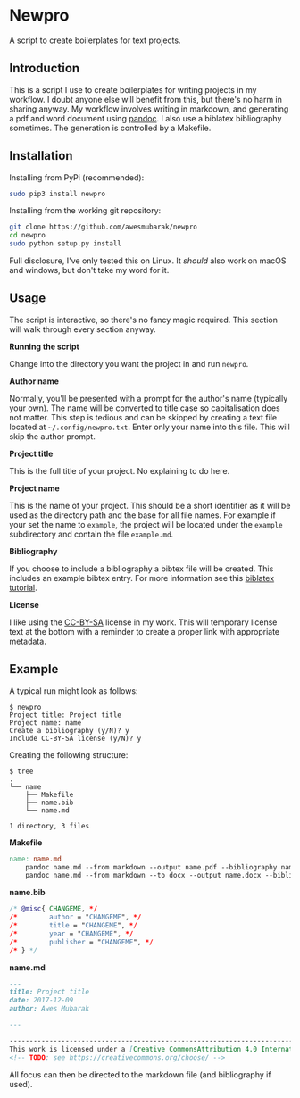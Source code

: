 # Newpro

A script to create boilerplates for text projects.

## Introduction

This is a script I use to create boilerplates for writing projects in my
workflow. I doubt anyone else will benefit from this, but there's no harm in
sharing anyway. My workflow involves writing in markdown, and generating a pdf
and word document using [pandoc][]. I also use a biblatex bibliography
sometimes. The generation is controlled by a Makefile.

[pandoc]: https://pandoc.org/

## Installation

Installing from PyPi (recommended):

```bash
sudo pip3 install newpro
```

Installing from the working git repository:

```bash
git clone https://github.com/awesmubarak/newpro
cd newpro
sudo python setup.py install
```

Full disclosure, I've only tested this on Linux. It _should_ also work on macOS
and windows, but don't take my word for it.

## Usage

The script is interactive, so there's no fancy magic required. This section
will walk through every section anyway.

**Running the script**

Change into the directory you want the project in and run `newpro`.

**Author name**

Normally, you'll be presented with a prompt for the author's name (typically
your own). The name will be converted to title case so capitalisation does not
matter. This step is tedious and can be skipped by creating a text file
located at `~/.config/newpro.txt`. Enter only your name into this file. This
will skip the author prompt.

**Project title**

This is the full title of your project. No explaining to do here.

**Project name**

This is the name of your project. This should be a short identifier as it
will be used as the directory path and the base for all file names. For example
if your set the name to `example`, the project will be located under the
`example` subdirectory and contain the file `example.md`.

**Bibliography**

If you choose to include a bibliography a bibtex file will be created. This
includes an example bibtex entry. For more information see this [biblatex
tutorial][].

[biblatex tutorial]: https://www.latex-tutorial.com/tutorials/bibtex/

**License**

I like using the [CC-BY-SA][] license in my work. This will temporary license
text at the bottom with a reminder to create a proper link with appropriate
metadata.

[CC-BY-SA]: https://creativecommons.org/licenses/by-sa/4.0/

## Example

A typical run might look as follows:

    $ newpro
    Project title: Project title
    Project name: name
    Create a bibliography (y/N)? y
    Include CC-BY-SA license (y/N)? y

Creating the following structure:

    $ tree
    .
    └── name
        ├── Makefile
        ├── name.bib
        └── name.md

    1 directory, 3 files

**Makefile**

```Makefile
name: name.md
    pandoc name.md --from markdown --output name.pdf --bibliography name.bib
    pandoc name.md --from markdown --to docx --output name.docx --bibliography name.bib
```

**name.bib**

```bibtex
/* @misc{ CHANGEME, */
/*        author = "CHANGEME", */
/*        title = "CHANGEME", */
/*        year = "CHANGEME", */
/*        publisher = "CHANGEME", */
/* } */
```

**name.md**

```markdown
---
title: Project title
date: 2017-12-09
author: Awes Mubarak

---

-------------------------------------------------------------------------------
This work is licensed under a [Creative CommonsAttribution 4.0 International License](https://creativecommons.org/licenses/by/4.0/).
<!-- TODO: see https://creativecommons.org/choose/ -->
```

All focus can then be directed to the markdown file (and bibliography if used).
